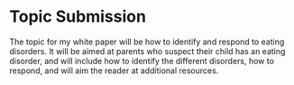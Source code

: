 # Topic Submission

The topic for my white paper will be how to identify and respond to eating disorders. It will be aimed at parents who suspect their child has an eating disorder, and will include how to identify the different disorders, how to respond, and will aim the reader at additional resources.
